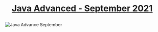 # <p align="center"><a href="https://softuni.bg/trainings/3485/java-advanced-september-2021"> Java Advanced - September 2021 <a/><p> 
![Java Advance September](https://user-images.githubusercontent.com/11089783/149675445-d31494f9-8a26-4c67-bad6-e37a8237f06d.png)
